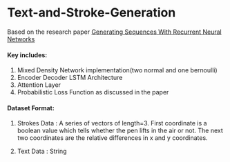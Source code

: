 # Text-and-Stroke-Generation

Based on the research paper [Generating Sequences With Recurrent Neural Networks](https://arxiv.org/pdf/1308.0850.pdf)

#### Key includes:

1. Mixed Density Network implementation(two normal and one bernoulli)
2. Encoder Decoder LSTM Architecture 
3. Attention Layer 
4. Probabilistic Loss Function as discussed in the paper


#### Dataset Format:
1. Strokes Data : A series of vectors of length=3. First coordinate is a boolean value which tells whether the pen lifts in the air or not. The next two coordinates are the relative differences in x and y coordinates.

2. Text Data : String
